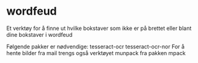 wordfeud
========

Et verktøy for å finne ut hvilke bokstaver som ikke er på brettet eller blant dine bokstaver i wordfeud

Følgende pakker er nødvendige:
tesseract-ocr
tesseract-ocr-nor
For å hente bilder fra mail trengs også verktøyet munpack fra pakken mpack
